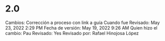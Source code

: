 # 2.0

Cambios: Corrección a proceso con link a guía
Cuando fue Revisado: May 23, 2022 2:29 PM
Fecha de  versión: May 19, 2022 9:26 AM
Quien hizo el cambio: Pau
Revisado: Yes
Revisado por: Rafael Hinojosa López